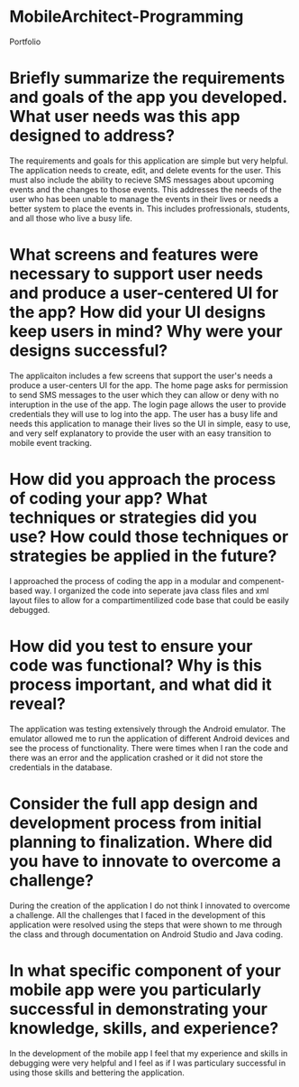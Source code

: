 # MobileArchitect-Programming
Portfolio
# Briefly summarize the requirements and goals of the app you developed. What user needs was this app designed to address?
  The requirements and goals for this application are simple but very helpful. The application needs to create, edit, and delete events for the user. This must also include the ability to recieve SMS messages about upcoming events and the changes to those events. This addresses the needs of the user who has been unable to manage the events in their lives or needs a better system to place the events in. This includes profressionals, students, and all those who live a busy life.
# What screens and features were necessary to support user needs and produce a user-centered UI for the app? How did your UI designs keep users in mind? Why were your designs successful?
  The applicaiton includes a few screens that support the user's needs a produce a user-centers UI for the app. The home page asks for permission to send SMS messages to the user which they can allow or deny with no interuption in the use of the app. The login page allows the user to provide credentials they will use to log into the app. The user has a busy life and needs this application to manage their lives so the UI in simple, easy to use, and very self explanatory to provide the user with an easy transition to mobile event tracking.
# How did you approach the process of coding your app? What techniques or strategies did you use? How could those techniques or strategies be applied in the future?
  I approached the process of coding the app in a modular and compenent-based way. I organized the code into seperate java class files and xml layout files to allow for a compartimentilized code base that could be easily debugged.
# How did you test to ensure your code was functional? Why is this process important, and what did it reveal?
  The application was testing extensively through the Android emulator. The emulator allowed me to run the application of different Android devices and see the process of functionality. There were times when I ran the code and there was an error and the application crashed or it did not store the credentials in the database.
# Consider the full app design and development process from initial planning to finalization. Where did you have to innovate to overcome a challenge?
  During the creation of the application I do not think I innovated to overcome a challenge. All the challenges that I faced in the development of this application were resolved using the steps that were shown to me through the class and through documentation on Android Studio and Java coding.
# In what specific component of your mobile app were you particularly successful in demonstrating your knowledge, skills, and experience?
  In the development of the mobile app I feel that my experience and skills in debugging were very helpful and I feel as if I was particulary successful in using those skills and bettering the application.
